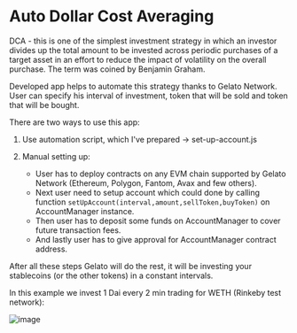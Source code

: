 # Auto Dollar Cost Averaging

DCA - this is one of the simplest investment strategy in which an investor divides up the total amount to be invested across periodic purchases of a target asset in an effort to reduce the impact of volatility on the overall purchase. The term was coined by Benjamin Graham.

Developed app helps to automate this strategy thanks to Gelato Network. User can specify his interval of investment, token that will be sold and token that will be bought.

There are two ways to use this app:

1. Use automation script, which I've prepared -> set-up-account.js

2. Manual setting up:

    * User has to deploy contracts on any EVM chain supported by Gelato Network (Ethereum, Polygon, Fantom, Avax and few others). 
    * Next user need to setup account which could done by calling function  ```setUpAccount(interval,amount,sellToken,buyToken)``` on AccountManager instance. 
    * Then user has to deposit some funds on AccountManager to cover future transaction fees. 
    * And lastly user has to give approval for AccountManager contract address.

After all these steps Gelato will do the rest, it will be investing your stablecoins (or the other tokens) in a constant intervals.

In this example we invest 1 Dai every 2 min trading for WETH (Rinkeby test network):

![image](https://user-images.githubusercontent.com/49351206/170716394-71b6397f-b9e6-4a0d-bc02-7381e5fa5973.png)


